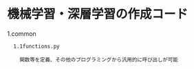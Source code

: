 # 機械学習・深層学習の作成コード

1.common
  
      1.1functions.py
      
        関数等を定義、その他のプログラミングから汎用的に呼び出しが可能 
